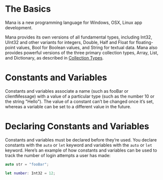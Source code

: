 # The Basics

Mana is a new programming language for Windows, OSX, Linux app development.


Mana provides its own versions of all fundamental types, including Int32, UInt32 and other variants for integers, Double, Half and Float for floating-point values, Bool for Boolean values, and String for textual data. 
Mana also provides powerful versions of the three primary collection types, Array, List, and Dictionary, as described in  [Collection Types](./CollectionTypes).



# Constants and Variables

Constants and variables associate a name (such as fooBar or clientMessage) with a value of a particular type (such as the number 10 or the string "Hello"). 
The value of a constant can’t be changed once it’s set, whereas a variable can be set to a different value in the future.


# Declaring Constants and Variables

Constants and variables must be declared before they’re used. 
You declare constants with the `auto` or `let` keyword and variables with the `auto` or `let` keyword. 
Here’s an example of how constants and variables can be used to track the number of login attempts a user has made:


```cpp
auto str = "fooBar";
```
```swift
let number: Int32 = 12;
```